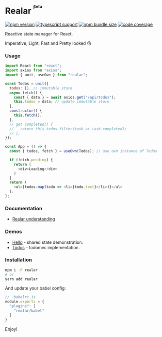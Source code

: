 # Realar <sup><sup><small><small>βeta</small></small></sup></sup>

[![npm version](https://img.shields.io/npm/v/realar?style=flat-square)](https://www.npmjs.com/package/realar) [![typescript support](https://img.shields.io/npm/types/typescript?style=flat-square)](./lib/types/typescript.d.ts) [![npm bundle size](https://img.shields.io/bundlephobia/minzip/realar?style=flat-square)](https://bundlephobia.com/result?p=realar) [![code coverage](https://img.shields.io/coveralls/github/betula/realar?style=flat-square)](https://coveralls.io/github/betula/realar)

Reactive state manager for React.

Imperative, Light, Fast and Pretty looked :kissing_heart:

### Usage

```javascript
import React from "react";
import axios from "axios";
import { unit, useOwn } from "realar";

const Todos = unit({
  todos: [], // immutable store
  async fetch() {
    const { data } = await axios.get("/api/todos");
    this.todos = data; // update immutable store
  },
  constructor() {
    this.fetch();
  },
  // get completed() {
  //   return this.todos.filter(task => task.completed);
  // },
});

const App = () => {
  const { todos, fetch } = useOwn(Todos); // use own instance of Todos

  if (fetch.pending) {
    return (
      <div>Loading</div>
    )
  }
  return (
    <ul>{todos.map(todo => <li>{todo.text}</li>)}</ul>
  );
};
```


### Documentation

+ [Realar understanding](./docs/undestanding/index.md)


### Demos

+ [Hello](https://github.com/realar-project/hello) - shared state demonstration.
+ [Todos](https://github.com/realar-project/todos) - todomvc implementation.


### Installation

```bash
npm i -P realar
# or
yarn add realar
```

And update your babel config:

```javascript
// .babelrc.js
module.exports = {
  "plugins": [
    "realar/babel"
  ]
}
```

Enjoy!

